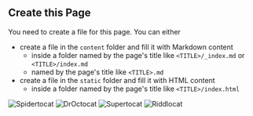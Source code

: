 ## Create this Page

You need to create a file for this page. You can either

- create a file in the `content` folder and fill it with Markdown content
  - inside a folder named by the page's title like `<TITLE>/_index.md` or `<TITLE>/index.md`
  - named by the page's title like `<TITLE>.md`
- create a file in the `static` folder and fill it with HTML content
  - inside a folder named by the page's title like `<TITLE>/index.html`

![Spidertocat](https://octodex.github.com/images/spidertocat.png?classes=inline)
![DrOctocat](https://octodex.github.com/images/droctocat.png?classes=inline)
![Supertocat](https://octodex.github.com/images/okal-eltocat.jpg?classes=inline)
![Riddlocat](https://octodex.github.com/images/riddlocat.jpg?classes=inline)